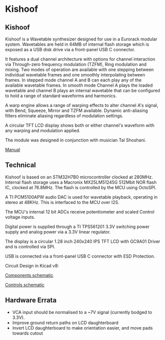 # Kishoof

Kishoof
--------

Kishoof is a Wavetable synthesizer designed for use in a Eurorack modular system. Wavetables are held in 64MB of internal flash storage which is exposed as a USB disk drive via a front-panel USB C connector.

It features a dual channel architecture with options for channel interaction via Through-zero frequency modulation (TZFM), Ring modulation and mixing. Two modes of operation are available with one stepping between individual wavetable frames and one smoothly interpolating between frames. In stepped mode channel A and B can each play any of the available wavetable frames. In smooth mode Channel A plays the loaded wavetable and channel B plays an internal wavetable that can be configured to hold a range of standard waveforms and harmonics.

A warp engine allows a range of warping effects to alter channel A's signal, with Bend, Squeeze, Mirror and TZFM available. Dynamic anti-aliasing filters eliminate aliasing regardless of modulation settings.

A circular TFT LCD display shows both or either channel's waveform with any warping and modulation applied.

The module was designed in conjunction with musician Tal Shoshani.

[Manual](https://raw.githubusercontent.com/dchwebb/Kishoof/master/Kishoof_Manual.md)

Technical
---------

Kishoof is based on an STM32H7B0 microcontroller clocked at 280MHz. Internal flash storage uses a Macronix MX25LM51245G 512Mbit NOR flash IC, clocked at 76.8MHz. The flash is controlled by the MCU using OctoSPI.

A TI PCM5100APW audio DAC is used for wavetable playback, operating in stereo at 48KHz. This is interfaced to the MCU over I2S.

The MCU's internal 12 bit ADCs receive potentiometer and scaled Control voltage inputs.

Digital power is supplied through a TI TPS561201 3.3V switching power supply and analog power via a 3.3V linear regulator.

The display is a circular 1.28 inch 240x240 IPS TFT LCD with GC9A01 Driver and is controlled via SPI.

USB is connected via a front-panel USB C connector with ESD Protection.

Circuit Design in Kicad v8:

[Components schematic](https://raw.githubusercontent.com/dchwebb/Kishoof/master/Hardware/Kishoof_Components.pdf)

[Controls schematic](https://raw.githubusercontent.com/dchwebb/Kishoof/master/Hardware/Kishoof_Controls.pdf)


Hardware Errata
---------------

- VCA input should be normalised to a ~7V signal (currently bodged to 3.3V).
- Improve ground return paths on LCD daughterboard
- Invert LCD daughterboard to make orientation easier, and move pads towards cutout